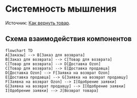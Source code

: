 # Системность мышления
Источник: [Как вернуть товар](https://docs.ozon.ru/common/otmena-i-vozvrat-zakaza/kak-vernut-tovar/?country=RU). 
## Схема взаимодействия компонентов

```mermaid
flowchart TD
A[Заказы] --> B[Заказ для возврата]
B[Заказ для возврата] --> C[Товар для возврата]
C[Товар для возврата] --> D[Доставка Ozon]
C[Товар для возврата] --> E[Доставка продавца]
D[Доставка Ozon] --> F[Заявка на возврат Ozon]
E[Доставка продавца] --> G[Заявка на возврат продавцу]
F[Заявка на возврат Ozon] --> I[Одобрение заявки]
G[Заявка на возврат продавцу] --> I[Одобрение заявки]
I[Одобрение заявки] --> J[Возврат товара]
```

